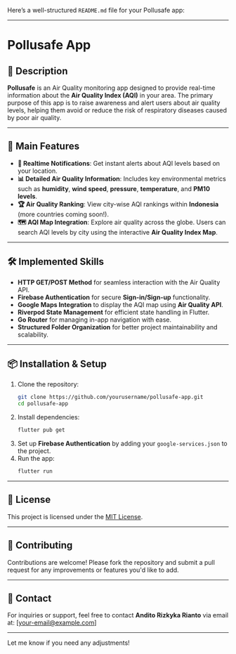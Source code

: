 Here’s a well-structured `README.md` file for your Pollusafe app:

---

# Pollusafe App

## 📱 Description  
**Pollusafe** is an Air Quality monitoring app designed to provide real-time information about the **Air Quality Index (AQI)** in your area. The primary purpose of this app is to raise awareness and alert users about air quality levels, helping them avoid or reduce the risk of respiratory diseases caused by poor air quality.

---

## 🌟 Main Features  
- **📲 Realtime Notifications**: Get instant alerts about AQI levels based on your location.  
- **📊 Detailed Air Quality Information**: Includes key environmental metrics such as **humidity**, **wind speed**, **pressure**, **temperature**, and **PM10 levels**.  
- **🏆 Air Quality Ranking**: View city-wise AQI rankings within **Indonesia** (more countries coming soon!).  
- **🗺️ AQI Map Integration**: Explore air quality across the globe. Users can search AQI levels by city using the interactive **Air Quality Index Map**.  

---

## 🛠️ Implemented Skills  
- **HTTP GET/POST Method** for seamless interaction with the Air Quality API.  
- **Firebase Authentication** for secure **Sign-in/Sign-up** functionality.  
- **Google Maps Integration** to display the AQI map using **Air Quality API**.  
- **Riverpod State Management** for efficient state handling in Flutter.  
- **Go Router** for managing in-app navigation with ease.  
- **Structured Folder Organization** for better project maintainability and scalability.  

---

## 📦 Installation & Setup  
1. Clone the repository:  
   ```bash
   git clone https://github.com/yourusername/pollusafe-app.git
   cd pollusafe-app
   ```
2. Install dependencies:  
   ```bash
   flutter pub get
   ```
3. Set up **Firebase Authentication** by adding your `google-services.json` to the project.  
4. Run the app:  
   ```bash
   flutter run
   ```

---

## 📄 License  
This project is licensed under the [MIT License](https://opensource.org/licenses/MIT).  

---

## 🤝 Contributing  
Contributions are welcome! Please fork the repository and submit a pull request for any improvements or features you'd like to add.

---

## 📧 Contact  
For inquiries or support, feel free to contact **Andito Rizkyka Rianto** via email at: [your-email@example.com]  

---

Let me know if you need any adjustments!
